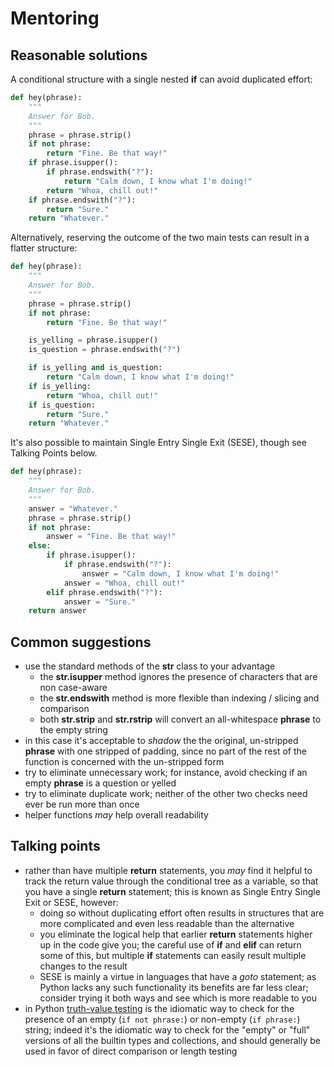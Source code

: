 # Mentoring

## Reasonable solutions

A conditional structure with a single nested **if** can avoid duplicated effort:

```python
def hey(phrase):
    """
    Answer for Bob.
    """
    phrase = phrase.strip()
    if not phrase:
        return "Fine. Be that way!"
    if phrase.isupper():
        if phrase.endswith("?"):
            return "Calm down, I know what I'm doing!"
        return "Whoa, chill out!"
    if phrase.endswith("?"):
        return "Sure."
    return "Whatever."
```

Alternatively, reserving the outcome of the two main tests can result in a flatter structure:

```python
def hey(phrase):
    """
    Answer for Bob.
    """
    phrase = phrase.strip()
    if not phrase:
        return "Fine. Be that way!"

    is_yelling = phrase.isupper()
    is_question = phrase.endswith("?")

    if is_yelling and is_question:
        return "Calm down, I know what I'm doing!"
    if is_yelling:
        return "Whoa, chill out!"
    if is_question:
        return "Sure."
    return "Whatever."
```

It's also possible to maintain Single Entry Single Exit (SESE), though see Talking Points below.

```python
def hey(phrase):
    """
    Answer for Bob.
    """
    answer = "Whatever."
    phrase = phrase.strip()
    if not phrase:
        answer = "Fine. Be that way!"
    else:
        if phrase.isupper():
            if phrase.endswith("?"):
                answer = "Calm down, I know what I'm doing!"
            answer = "Whoa, chill out!"
        elif phrase.endswith("?"):
            answer = "Sure."
    return answer
```

## Common suggestions
- use the standard methods of the **str** class to your advantage
  - the **str.isupper** method ignores the presence of characters that are non case-aware
  - the **str.endswith** method is more flexible than indexing / slicing and comparison
  - both **str.strip** and **str.rstrip** will convert an all-whitespace **phrase** to the empty string
- in this case it's acceptable to _shadow_ the the original, un-stripped **phrase** with one stripped of padding, since no part of the rest of the function is concerned with the un-stripped form
- try to eliminate unnecessary work; for instance, avoid checking if an empty **phrase** is a question or yelled
- try to eliminate duplicate work; neither of the other two checks need ever be run more than once
- helper functions _may_ help overall readability

## Talking points
- rather than have multiple **return** statements, you _may_ find it helpful to track the return value through the conditional tree as a variable, so that you have a single **return** statement; this is known as Single Entry Single Exit or SESE, however:
  - doing so without duplicating effort often results in structures that are more complicated and even less readable than the alternative
  - you eliminate the logical help that earlier **return** statements higher up in the code give you; the careful use of **if** and **elif** can return some of this, but multiple **if** statements can easily result multiple changes to the result
  - SESE is mainly a virtue in languages that have a _goto_ statement; as Python lacks any such functionality its benefits are far less clear; consider trying it both ways and see which is more readable to you
- in Python [truth-value testing][truth-value-testing] is the idiomatic way to check for the presence of an empty (`if not phrase:`) or non-empty (`if phrase:`) string; indeed it's the idiomatic way to check for the "empty" or "full" versions of all the builtin types and collections, and should generally be used in favor of direct comparison or length testing

[truth-value-testing]: https://docs.python.org/3/library/stdtypes.html#truth-value-testing
